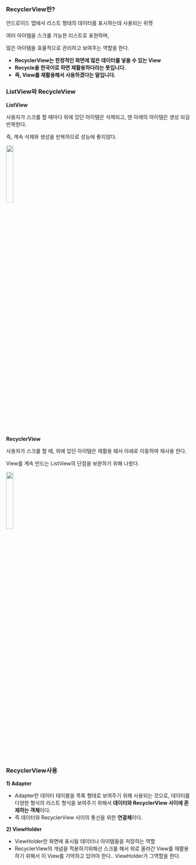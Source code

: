 <h3 id="recyclerview란">RecyclerView란?</h3>
<p>안드로이드 앱에서 리스트 형태의 데이터를 표시하는데 사용되는 위젯</p>
<p>여러 아이템을 스크롤 가능한 리스트로 표현하며, </p>
<p>많은 아이템을 효율적으로 관리하고 보여주는 역할을 한다. </p>
<ul>
<li><strong>RecyclerView는 한정적인 화면에 많은 데이터를 넣을 수 있는 View</strong></li>
<li><strong>Recycle을 한국어로 하면 재활용하다라는 뜻입니다.</strong></li>
<li><strong>즉, View를 재활용해서 사용하겠다는 말입니다.</strong></li>
</ul>
<h3 id="listview와-recycleview">ListView와 RecycleView</h3>
<p><strong>ListView</strong></p>
<p>사용자가 스크롤 할 때마다 위에 있던 아이템은 삭제되고, 맨 아래의 아이템은 생성 되길 반복한다. </p>
<p>즉, 계속 삭제와 생성을 반복하므로 성능에 좋지않다. </p>
<img src="https://velog.velcdn.com/images/a700hui/post/42136abb-7456-4dcd-b781-a66f1045c084/image.png" width="20%" /> 


<p><strong>RecyclerView</strong></p>
<p>사용자가 스크롤 할 때, 위에 있던 아이템은 재활용 돼서 아래로 이동하여 재사용 한다.</p>
<p>View를 계속 만드는 ListView의 단점을 보완하기 위해 나왔다. </p>
<img src="https://velog.velcdn.com/images/a700hui/post/4011e8ef-6063-4cae-95e9-52e6dc1ccc36/image.png" width="20%" /> 

<h3 id="recyclerview사용">RecyclerView사용</h3>
<p><strong>1) Adapter</strong></p>
<ul>
<li>Adapter란 데이터 테이블을 목록 형태로 보여주기 위해 사용되는 것으로, 데이터를 다양한 형식의 리스트 형식을 보여주기 위해서 <strong>데이터와 RecyclerView 사이에 존재하는 객체</strong>이다.</li>
<li>즉 데이터와 RecyclerView 사이의 통신을 위한 <strong>연결체</strong>이다.</li>
</ul>
<p><strong>2) ViewHolder</strong></p>
<ul>
<li>ViewHolder란 화면에 표시될 데이터나 아이템들을 저장하는 역할</li>
<li>RecyclerView의 개념을 적용하기위해선 스크롤 해서 위로 올라간 View를 재활용하기 위해서 이 View를 기억하고 있어야 한다.. ViewHolder가 그역할을 한다.</li>
</ul>